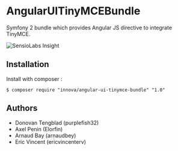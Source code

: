 # AngularUITinyMCEBundle

Symfony 2 bundle which provides Angular JS directive to integrate TinyMCE.

![SensioLabs Insight][1]

## Installation

Install with composer :
	
	$ composer require "innova/angular-ui-tinymce-bundle" "1.0"

## Authors

* Donovan Tengblad (purplefish32)
* Axel Penin (Elorfin)
* Arnaud Bay (arnaudbey)
* Eric Vincent (ericvincenterv)

[1]: https://insight.sensiolabs.com/projects/63cc852b-3b9a-45ea-83f1-efe2884f5777/small.png
